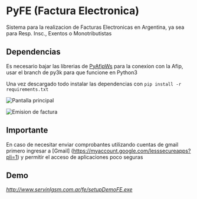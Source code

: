 
# PyFE (Factura Electronica)

Sistema para la realizacion de Facturas Electronicas en Argentina, ya sea para Resp. Insc., Exentos o Monotributistas

## Dependencias
Es necesario bajar las librerias de [PyAfipWs](https://github.com/reingart/pyafipws) para la conexion con la Afip, usar el branch de py3k para que funcione en Python3

Una vez descargado todo instalar las dependencias con `pip install -r requirements.txt`

![Pantalla principal](http://www.servinlgsm.com.ar/fe/imagenes/pyfe-pantalla-ppal.png)

![Emision de factura](http://www.servinlgsm.com.ar/fe/imagenes/pyfe-pantalla-emision.png)

## Importante
En caso de necesitar enviar comprobantes utilizando cuentas de gmail primero ingresar a [Gmail] (https://myaccount.google.com/lesssecureapps?pli=1) y permitir el acceso de aplicaciones poco seguras

## Demo

*http://www.servinlgsm.com.ar/fe/setupDemoFE.exe*